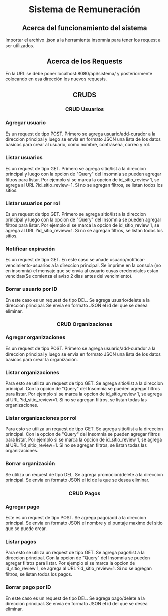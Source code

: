 <h1 align="center">Sistema de Remuneración</h1>
<h2 align="center">Acerca del funcionamiento del sistema</h2>
Importar el archivo .json a la herramienta insomnia para tener los request a ser utilizados.<br>
<h2 align="center">Acerca de los Requests</h2>
En la URL se debe poner localhost:8080/api/sistema/ y posteriormente colocando en esa dirección los nuevos requests.<br>
<h2 align="center">CRUDS</h2>
<h3 align="center">CRUD Usuarios</h3>
<h3>Agregar usuario</h3>
Es un request de tipo POST. Primero se agrega usuario/add-curador a la direccion principal y luego se envia en formato JSON una lista de los datos basicos para crear al usuario, como nombre, contraseña, correo y rol.
<h3>Listar usuarios</h3>
Es un request de tipo GET. Primero se agrega sitio/list a la direccion principal y luego con la opcion de "Query" del Insomnia se pueden agregar filtros para listar. Por ejemplo si se marca la opcion de id_sitio_review 1, se agrega al URL ?id_sitio_review=1. Si no se agregan filtros, se listan todos los sitios.
<h3>Listar usuarios por rol</h3>
Es un request de tipo GET. Primero se agrega sitio/list a la direccion principal y luego con la opcion de "Query" del Insomnia se pueden agregar filtros para listar. Por ejemplo si se marca la opcion de id_sitio_review 1, se agrega al URL ?id_sitio_review=1. Si no se agregan filtros, se listan todos los sitios.
<h3>Notificar expiración</h3>
Es un request de tipo GET. En este caso se añade usuario/notificar-vencimiento-usuarios a la direccion principal. Se imprime en la consola (no en insomnia) el mensaje que se envia al usuario cuyas credenciales estan vencidas(Se comienza el aviso 2 dias antes del vencimiento).
<h3>Borrar usuario por ID</h3>
En este caso es un request de tipo DEL. Se agrega usuario/delete a la direccion principal. Se envia en formato JSON el id del que se desea eliminar.
<h3 align="center">CRUD Organizaciones</h3>
<h3>Agregar organizaciones</h3>
Es un request de tipo POST. Primero se agrega usuario/add-curador a la direccion principal y luego se envia en formato JSON una lista de los datos basicos para crear la organización.
<h3>Listar organizaciones</h3>
Para esto se utiliza un request de tipo GET. Se agrega sitio/list a la direccion principal. Con la opcion de "Query" del Insomnia se pueden agregar filtros para listar. Por ejemplo si se marca la opcion de id_sitio_review 1, se agrega al URL ?id_sitio_review=1. Si no se agregan filtros, se listan todas las organizaciones.
<h3>Listar organizaciones por rol</h3>
Para esto se utiliza un request de tipo GET. Se agrega sitio/list a la direccion principal. Con la opcion de "Query" del Insomnia se pueden agregar filtros para listar. Por ejemplo si se marca la opcion de id_sitio_review 1, se agrega al URL ?id_sitio_review=1. Si no se agregan filtros, se listan todas las organizaciones.
<h3>Borrar organización</h3>
Se utiliza un request de tipo DEL. Se agrega promocion/delete a la direccion principal. Se envia en formato JSON el id de la que se desea eliminar.
<h3 align="center">CRUD Pagos</h3>
<h3>Agregar pago</h3>
Este es un request de tipo POST. Se agrega pago/add a la direccion principal. Se envia en formato JSON el nombre y el puntaje maximo del sitio que se puede crear.
<h3>Listar pagos</h3>
Para esto se utiliza un request de tipo GET. Se agrega pago/list a la direccion principal. Con la opcion de "Query" del Insomnia se pueden agregar filtros para listar. Por ejemplo si se marca la opcion de id_sitio_review 1, se agrega al URL ?id_sitio_review=1. Si no se agregan filtros, se listan todos los pagos.
<h3>Borrar pago por ID</h3>
En este caso es un request de tipo DEL. Se agrega pago/delete a la direccion principal. Se envia en formato JSON el id del que se desea eliminar.
